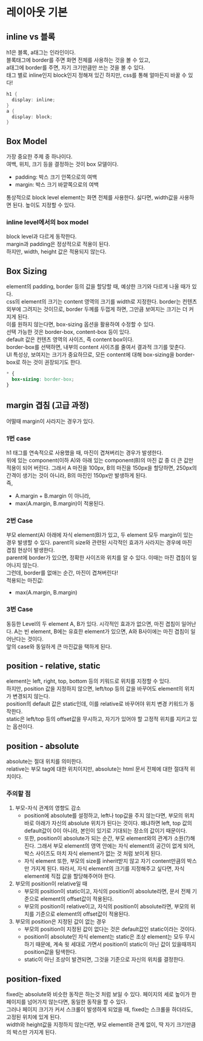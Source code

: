 # 레이아웃 기본
## inline vs 블록
h1은 블록, a태그는 인라인이다.  
블록태그에 border를 주면 화면 전체를 사용하는 것을 볼 수 있고,  
a태그에 border를 주면, 자기 크기만큼만 쓰는 것을 볼 수 있다.  
태그 별로 inline인지 block인지 정해져 있긴 하지만, css를 통해 얼마든지 바꿀 수 있다!  
``` cs
h1 {
  display: inline;
}
a {
  display: block;
}
```

## Box Model
가장 중요한 주제 중 하나이다.  
여백, 위치, 크기 등을 결정하는 것이 box 모델이다.  
- padding: 박스 크기 안쪽으로의 여백
- margin: 박스 크기 바깥쪽으로의 여백

통상적으로 block level element는 화면 전체를 사용한다. 싫다면, width값을 사용하면 된다. 높이도 지정할 수 있다.

### inline level에서의 box model
block level과 다르게 동작한다.  
margin과 padding은 정상적으로 적용이 된다.  
하지만, width, height 값은 적용되지 않는다.

## Box Sizing
element의 padding, border 등의 값을 할당할 때, 예상한 크기와 다르게 나올 때가 있다.  
css의 element의 크기는 content 영역의 크기를 width로 지정한다. border는 컨텐츠 외부에 그려지는 것이므로, border 두께를 두껍게 하면, 그만큼 보여지는 크기는 더 커지게 된다.  
이를 원하지 않는다면, box-sizing 옵션을 활용하여 수정할 수 있다.  
선택 가능한 것은 border-box, content-box 등이 있다.  
default 값은 컨텐츠 영역의 사이즈, 즉 content box이다.  
border-box를 선택하면, 내부의 content 사이즈를 줄여서 결과적 크기를 맞춘다.  
UI 특성상, 보여지는 크기가 중요하므로, 모든 content에 대해 box-sizing을 border-box로 하는 것이 권장되기도 한다.
``` css
* {
  box-sizing: border-box;
}
```

## margin 겹침 (고급 과정)
어떨때 margin이 사라지는 경우가 있다.
### 1번 case
h1 태그를 연속적으로 사용했을 때, 마진이 겹쳐버리는 경우가 발생한다.  
위에 있는 component(이하 A)와 아래 있는 component(B)의 마진 값 중 더 큰 값만 적용이 되어 버린다.
그래서 A 마진을 100px, B의 마진을 150px을 할당하면, 250px의 간격이 생기는 것이 아니라, B의 마진인 150px만 발생하게 된다.  
즉, 
- A.margin + B.margin 이 아니라,
- max(A.margin, B.margin)이 적용된다.

### 2번 Case
부모 element(A) 아래에 자식 element(B)가 있고, 두 element 모두 margin이 있는 경우 발생할 수 있다.
parent의 size와 관련된 시각적인 효과가 사라지는 경우에 마진 겹침 현상이 발생한다.  
parent에 border가 있으면, 정확한 사이즈와 위치를 알 수 있다. 이때는 마진 겹침이 일어나지 않는다.  
그런데, border를 없애는 순간, 마진이 겹쳐버린다!  
적용되는 마진값:
- max(A.margin, B.margin)

### 3번 Case
동등한 Level의 두 element A, B가 있다. 시각적인 효과가 없으면, 마진 겹침이 일어난다. A는 빈 element, B에는 유효한 element가 있으면, A와 B사이에는 마진 겹침이 일어난다는 것이다.  
앞의 case와 동일하게 큰 마진값을 택하게 된다.

## position - relative, static
element는 left, right, top, bottom 등의 키워드로 위치를 지정할 수 있다.  
하지만, position 값을 지정하지 않으면, left/top 등의 값을 바꾸어도 element의 위치가 변경되지 않는다.  
position의 default 값은 static인데, 이를 relative로 바꾸어야 위치 변경 키워드가 동작한다.  
static은 left/top 등의 offset값을 무시하고, 자기가 있어야 할 고정적 위치를 지키고 있는 옵션이다.

## position - absolute
absolute는 절대 위치를 의미한다.  
relative는 부모 tag에 대한 위치이지만, absolute는 html 문서 전체에 대한 절대적 위치이다.  
### 주의할 점
1. 부모-자식 관계의 영향도 감소
    - position에 absolute를 설정하고, left나 top값을 주지 않는다면, 부모의 위치 바로 아래가 자신의 absolute 위치가 된다는 것이다. 왜냐하면 left, top 값의 default값이 0이 아니라, 본인이 있기로 기대되는 장소의 값이기 때문이다.
    - 또한, position이 absolute가 되는 순간, 부모 element와의 관계가 소원(?)해진다. 그래서 부모 element의 영역 안에는 자식 element의 공간이 없게 되어, 박스 사이즈도 마치 자식 element가 없는 것 처럼 보이게 된다.
    - 자식 element 또한, 부모의 size를 inherit받지 않고 자기 content만큼의 박스만 가지게 된다. 따라서, 자식 element의 크기를 지정해주고 싶다면, 자식 element에 직접 값을 할당해주어야 한다.
1. 부모의 position이 relative일 때
    - 부모의 position이 static이고, 자식의 position이 absolute라면, 문서 전체 기준으로 element의 offset값이 적용된다.
    - 부모의 position이 relative이고, 자식의 position이 absolute라면, 부모의 위치를 기준으로 element의 offset값이 적용된다.
1. 부모의 position은 지정된 값이 없는 경우
    - 부모의 position이 지정된 값이 없다는 것은 default값인 static이라는 것이다.
    - position이 absolute인 자식 element는 static은 조상 element는 모두 무시하기 때문에, 계속 윗 세대로 가면서 position이 static이 아닌 값이 있을때까지 position값을 탐색한다.
    - static이 아닌 조상이 발견되면, 그것을 기준으로 자신의 위치를 결정한다.

## position-fixed
fixed는 absolute와 비슷한 동작은 하는것 처럼 보일 수 있다. 페이지의 세로 높이가 한페이지를 넘어가지 않는다면, 동일한 동작을 할 수 있다.  
그러나 페이지 크기가 커서 스크롤이 발생하게 되었을 때, fixed는 스크롤을 하더라도, 고정된 위치에 있게 된다.  
width와 height값을 지정하지 않는다면, 부모 element와 관계 없이, 딱 자기 크기만큼의 박스만 가지게 된다.